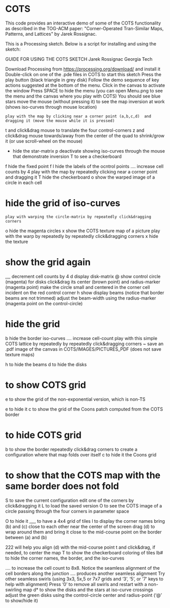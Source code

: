 # COTS
This code provides an interactive demo of some of the COTS functionality as described in the TOG-ACM paper:
"Corner-Operated Tran-Similar Maps, Patterns, and Lattices" by Jarek Rossignac.

This is a Processing sketch.
Below is a script for installing and using the sketch:

GUIDE FOR USING THE COTS SKETCH
Jarek Rossignac
Georgia Tech

Download Processing from https://processing.org/download/ and install it
Double-click on one of the .pde files in COTS to start this sketch
Press the play button (black triangle in grey disk)
Follow the demo sequence of key actions suggested at the bottom of the menu.
	Click in the canvas to activate the window
	Press SPACE to hide the menu (you can open Menu.png to see the menu and the canvas where you play with COTS)
	You should see blue stars
	move the mouse (without pressing it) to see the map inversion at work (shows iso-curves through mouse location)

	play with the map by clicking near a corner point (a,b,c,d)  and dragging it (move the mouse while it is pressed)
t	and click&drag mouse to translate the four control-corners
z	and click&drag mouse towards/away from the center of the quad to shrink/grow it (or use scroll-wheel on the mouse)
* 	hide the star-matrix
p	deactivate showing iso-curves through the mouse that demonstrate inversion
T	to see a checkerboard

f	hide the fixed point f
l	hide the labels of the ocntrol points
….	increase cell counts by 4
	play with the map by repeatedly clicking near a corner point and dragging it
T	hide the checkerboard
o	show the warped image of a circle in each cell
#	hide the grid of iso-curves

	play with warping the circle-matrix by repeatedly click&dragging corners 
o 	hide the magenta circles
x	show the COTS texture map of a picture 
	play with the warp by repeatedly by repeatedly click&dragging corners
x	hide the texture

#	show the grid again
,,,,	decrement cell counts by 4
d	display disk-matrix
@	show control circle (magenta) for disks
	click&drag its center (brown point) and radius-marker (magenta point) 
	make the circle small and centered in the corner cell incident on the red control corner 
h	show display beams (notice that border beams are not trimmed) 
	adjust the beam-width using the radius-marker (magenta point on the control-circle) 
#	hide the grid
b	hide the border iso-curves
….	increase cell-count
	play with this simple COTS lattice by repeatedly by repeatedly click&dragging corners
~	save an .pdf image of the canvas in COTS/IMAGES/PICTURES_PDF (does not save texture maps)

h	to hide the beams
d	to hide the disks
#	to show COTS grid
e	to show the grid of the non-exponential version, which is non-TS 

e	to hide it
c	to show the grid of the Coons patch computed from the COTS border
#	to hide COTS grid
b	to show the border
	repeatedly click&drag corners to create a configuration where that map folds over itself
c	to hide it the Coons grid
#	to show that the COTS map with the same border does not fold

S	to save the current configuration
	edit one of the corners by click&dragging it
L	to load the saved version
O	to see the COTS image of a circle passing through the four corners in parameter space

O	to hide it
,,,,,	to have a 4x4 grid of tiles
l	to display the corner names
	bring (b) and (c) close to each other near the center of the screen
	drag (d) to wrap around them and bring it close to the mid-course point on the border between (a) and (b)

222	will help you align (d) with the mid-course point
t	and click&drag, if needed, to center the map
T	to show the checkerboard coloring of tiles
lb#	to hide the corner names, the border, and the iso-curves


….	to increase the cell count to 8x8. Notice the seamless alignment of the cell borders along the junction 
….	produces another seamless alignment
	Try other seamless swirls (using 3x3, 5x,5 or 7x7 grids and ‘3’, ‘5’, or ‘7’ keys to help with alignment)
	Press ‘0’ to remove all swirls and restart with a non-swirling map
d*	to show the disks and the stars at iso-curve crossings
	adjust the green disks using the control-circle center and radius-point (‘@’ to show/hide it)

